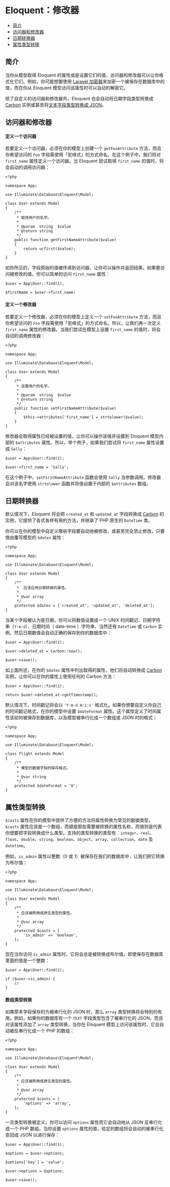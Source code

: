# Eloquent：修改器

- [简介](#introduction)
- [访问器和修改器](#accessors-and-mutators)
- [日期转换器](#date-mutators)
- [属性类型转换](#attribute-casting)

<a name="introduction"></a>
## 简介

当你从模型取得 Eloquent 的属性或是设置它们的值，访问器和修改器可以让你格式化它们。例如，你可能想要使用 [Laravel 加密器](/docs/{{version}}/encryption)来加密一个被保存在数据库中的值，而在你从 Eloquent 模型访问该属性时可以自动的解密它。

除了自定义的访问器和修改器外，Eloquent 也会自动将日期字段类型转换成 [Carbon](https://github.com/briannesbitt/Carbon) 实例或甚至将[文本字段类型转换成 JSON](#attribute-casting)。

<a name="accessors-and-mutators"></a>
## 访问器和修改器

#### 定义一个访问器

若要定义一个访问器，必须在你的模型上创建一个 `getFooAttribute` 方法，而且你希望访问的 `Foo` 字段需使用「驼峰式」的方式命名。在这个例子中，我们将对 `first_name` 属性定义一个访问器。当 Eloquent 尝试取得 `first_name` 的值时，将会自动的调用访问器：

    <?php

    namespace App;

    use Illuminate\Database\Eloquent\Model;

    class User extends Model
    {
        /**
         * 取得用户的名字。
         *
         * @param  string  $value
         * @return string
         */
        public function getFirstNameAttribute($value)
        {
            return ucfirst($value);
        }
    }

如你所见的，字段原始的值被传递到访问器，让你可以操作并返回结果。如果要访问被修改的值，你可以简单的访问 `first_name` 属性：

    $user = App\User::find(1);

    $firstName = $user->first_name;

#### 定义一个修改器

若要定义一个修改器，必须在你的模型上定义一个 `setFooAttribute` 方法，而且你希望访问的 `Foo` 字段需使用「驼峰式」的方式命名。所以，让我们再一次定义 `first_name` 属性的修改器。当我们尝试在模型上设置 `first_name` 的值时，将会自动的调用修改器：

    <?php

    namespace App;

    use Illuminate\Database\Eloquent\Model;

    class User extends Model
    {
        /**
         * 设置用户的名字。
         *
         * @param  string  $value
         * @return string
         */
        public function setFirstNameAttribute($value)
        {
            $this->attributes['first_name'] = strtolower($value);
        }
    }

修改器会取得属性已经被设置的值，让你可以操作该值并设置到 Eloquent 模型内部的 `$attributes` 属性。所以，举个例子，如果我们尝试将 `first_name` 属性设置成 `Sally`：

    $user = App\User::find(1);

    $user->first_name = 'Sally';

在这个例子中，`setFirstNameAttribute` 函数会使用 `Sally` 当参数调用。修改器会对该名字使用 `strtolower` 函数并将值设置于内部的 `$attributes` 数组。

<a name="date-mutators"></a>
## 日期转换器

默认情况下，Eloquent 将会把 `created_at` 和 `updated_at` 字段转换成 [Carbon](https://github.com/briannesbitt/Carbon) 的实例，它提供了各式各样有用的方法，并继承了 PHP 原生的 `DateTime` 类。

你可以在你的模型中自定义哪些字段要自动地被修改，或甚至完全禁止修改，只要借由覆写模型的 `$dates` 属性：

    <?php

    namespace App;

    use Illuminate\Database\Eloquent\Model;

    class User extends Model
    {
        /**
         *  应该应用日期转换的属性。
         *
         * @var array
         */
        protected $dates = ['created_at', 'updated_at', 'deleted_at'];
    }

当某个字段被认为是日期，你可以将数值设置成一个 UNIX 时间戳记、日期字符串（`Y-m-d`）、日期时间（ date-time ）字符串、当然还有 `DateTime` 或 `Carbon` 实例，然后日期数值会自动正确的保存到你的数据库中：

    $user = App\User::find(1);

    $user->deleted_at = Carbon::now();

    $user->save();

如上面所述，在你的 `$dates` 属性中列出取得的属性，他们将自动转换成 [Carbon](https://github.com/briannesbitt/Carbon) 实例，让你可以在你的属性上使用任何的 Carbon 方法：

    $user = App\User::find(1);

    return $user->deleted_at->getTimestamp();

默认情况下，时间戳记将会以 `'Y-m-d H:i:s'` 格式化。如果你想要自定义你自己的时间戳记格式，在你的模型中设置 `$dateFormat` 属性。这个属性定义了时间属性该如何被保存到数据库，以及模型被串行化成一个数组或 JSON 时的格式：

    <?php

    namespace App;

    use Illuminate\Database\Eloquent\Model;

    class Flight extends Model
    {
        /**
         * 模型的数据字段的保存格式。
         *
         * @var string
         */
        protected $dateFormat = 'U';
    }

<a name="attribute-casting"></a>
## 属性类型转换

`$casts` 属性在你的模型中提供了方便的方法将属性转换为常见的数据类型。`$casts` 属性应该是一个数组，而键是那些需要被转换的属性名称，而值则是代表你想要把字段转换成什么类型。支持的类型转换的类型有：`integer`、`real`、`float`、`double`、`string`、`boolean`、`object`、`array`、`collection`、`date` 及 `datetime`。

例如，`is_admin` 属性以整数（0 或 1）被保存在我们的数据库中，让我们把它转换为布尔值：

    <?php

    namespace App;

    use Illuminate\Database\Eloquent\Model;

    class User extends Model
    {
        /**
         * 应该被转换成原生类型的属性。
         *
         * @var array
         */
        protected $casts = [
            'is_admin' => 'boolean',
        ];
    }

现在当你访问 `is_admin` 属性时，它将会总是被转换成布尔值，即使保存在数据库里面的值是一个整数：

    $user = App\User::find(1);

    if ($user->is_admin) {
        //
    }

#### 数组类型转换

如果原本字段保存的为被串行化的 JSON 时，那么 `array` 类型转换将会特别的有用。例如，如果你的数据库有一个 `TEXT` 字段类型包含了被串行化的 JSON，而且对该属性添加了 `array` 类型转换，当你在 Eloquent 模型上访问该属性时，它会自动被反串行化成一个 PHP 的数组：

    <?php

    namespace App;

    use Illuminate\Database\Eloquent\Model;

    class User extends Model
    {
        /**
         * 应该被转换成原生类型的属性。
         *
         * @var array
         */
        protected $casts = [
            'options' => 'array',
        ];
    }

一旦类型转换被定义，你可以访问 `options` 属性而它会自动地从 JSON 反串行化成一个 PHP 数组。当你设置 `options` 属性的值，给定的数组将会自动的被串行化变回成 JSON 以进行保存：

    $user = App\User::find(1);

    $options = $user->options;

    $options['key'] = 'value';

    $user->options = $options;

    $user->save();
